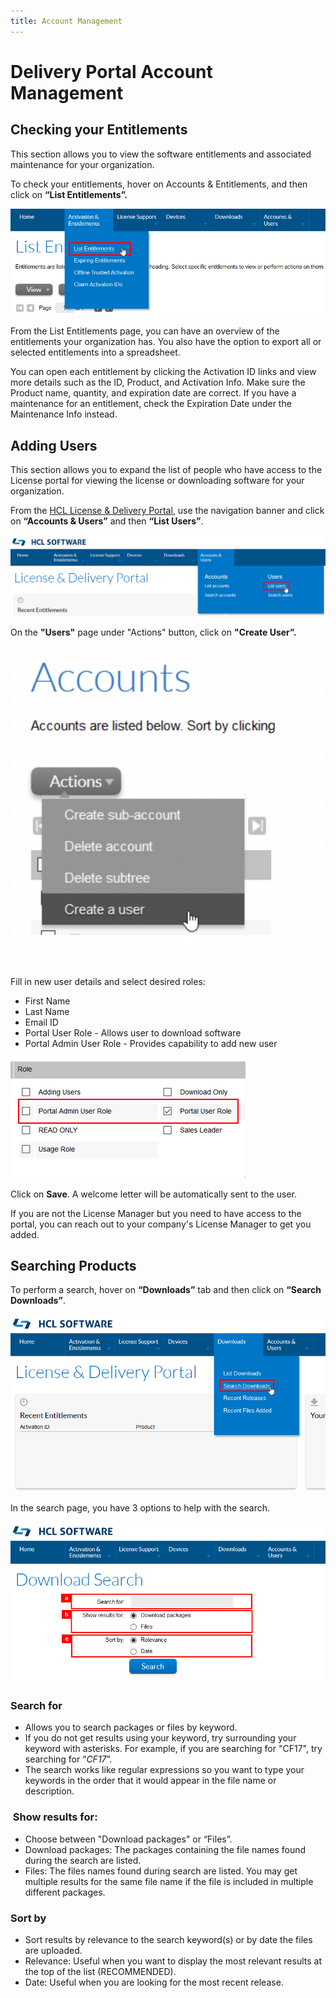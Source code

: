 ```yaml
---
title: Account Management
---
```

# Delivery Portal Account Management

## Checking your Entitlements

This section allows you to view the software entitlements and associated maintenance for your organization.

To check your entitlements, hover on Accounts & Entitlements, and then click on **“List Entitlements”.**

![List entitlements](images/common1.png)

From the List Entitlements page, you can have an overview of the entitlements your organization has. You also have the option to export all or selected entitlements into a spreadsheet.

You can open each entitlement by clicking the Activation ID links and view more details such as the ID, Product, and Activation Info. Make sure the Product name, quantity, and expiration date are correct. If you have a maintenance for an entitlement, check the Expiration Date under the Maintenance Info instead.

## Adding Users

This section allows you to expand the list of people who have access to the License portal for viewing the license or downloading software for your organization.

From the [HCL License & Delivery Portal](https://hclsoftware.flexnetoperations.com/flexnet/operationsportal/startPage.do), use the navigation banner and click on **“Accounts & Users”** and then **“List Users”**.  

![List users](images/common2.png)

On the **"Users"** page under "Actions" button, click on **"Create User”.**

![Create user](images/common3.png)

Fill in new user details and select desired roles:

* First Name
* Last Name
* Email ID
* Portal User Role - Allows user to download software
* Portal Admin User Role - Provides capability to add new user

![New user details](images/common4.png)

Click on **Save**. A welcome letter will be automatically sent to the user.

If you are not the License Manager but you need to have access to the portal, you can reach out to your company's License Manager to get you added.

## Searching Products

To perform a search, hover on **“Downloads”** tab and then click on **“Search Downloads”**.

![Search downloads](images/common5.png)

In the search page, you have 3 options to help with the search.

![Search options](images/common6.png)

### Search for

* Allows you to search packages or files by keyword.
* If you do not get results using your keyword, try surrounding your keyword with asterisks. For example, if you are searching for "CF17", try searching for “*CF17*”.
* The search works like regular expressions so you want to type your keywords in the order that it would appear in the file name or description.

###  Show results for:

* Choose between "Download packages" or “Files”.
* Download packages: The packages containing the file names found during the search are listed.
* Files: The files names found during search are listed. You may get multiple results for the same file name if the file is included in multiple different packages.

### Sort by

* Sort results by relevance to the search keyword(s) or by date the files are uploaded.
* Relevance: Useful when you want to display the most relevant results at the top of the list (RECOMMENDED).
* Date: Useful when you are looking for the most recent release.

